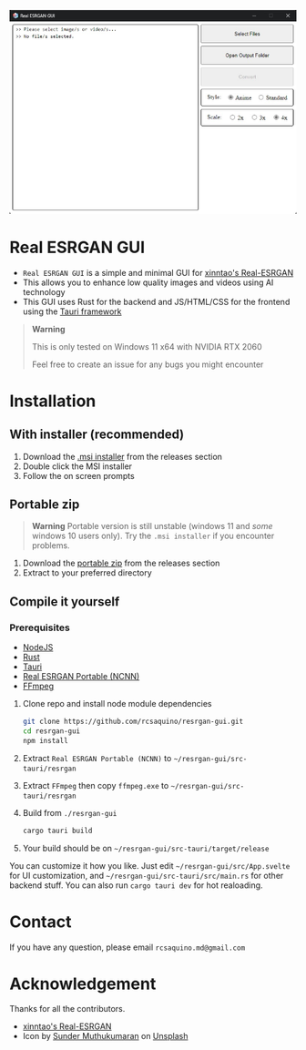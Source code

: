 <p align="center">
  <img src="assets/app-screenshot.jpg">
</p>

# Real ESRGAN GUI

- `Real ESRGAN GUI` is a simple and minimal GUI for [xinntao's Real-ESRGAN](https://github.com/xinntao/Real-ESRGAN)
- This allows you to enhance low quality images and videos using AI technology
- This GUI uses Rust for the backend and JS/HTML/CSS for the frontend using the [Tauri framework](https://github.com/tauri-apps/tauri)

> **Warning**
> 
> This is only tested on Windows 11 x64 with NVIDIA RTX 2060
> 
> Feel free to create an issue for any bugs you might encounter

# Installation

## With installer (recommended)

1. Download the [.msi installer]([https://github.com/rcsaquino/resrgan-gui/releases](https://github.com/rcsaquino/resrgan-gui/releases/download/v0.1.0/Real.ESRGAN.GUI_0.1.0_x64_en-US.msi)) from the releases section
2. Double click the MSI installer
3. Follow the on screen prompts

## Portable zip

> **Warning**
> Portable version is still unstable (windows 11 and *some* windows 10 users only). Try the `.msi installer` if you encounter problems.

1. Download the [portable zip]([https://github.com/rcsaquino/resrgan-gui/releases](https://github.com/rcsaquino/resrgan-gui/releases/download/v0.1.0/resrgan-gui-portable_0.1.0_x64_en-US.zip)) from the releases section
2. Extract to your preferred directory

## Compile it yourself

### Prerequisites

- [NodeJS](https://nodejs.org/)
- [Rust](https://www.rust-lang.org/)
- [Tauri](https://tauri.app/)
- [Real ESRGAN Portable (NCNN)](https://github.com/xinntao/Real-ESRGAN/releases/download/v0.2.5.0/realesrgan-ncnn-vulkan-20220424-windows.zip)
- [FFmpeg](https://www.gyan.dev/ffmpeg/builds/)

1. Clone repo and install node module dependencies

   ```bash
   git clone https://github.com/rcsaquino/resrgan-gui.git
   cd resrgan-gui
   npm install
   ```

2. Extract `Real ESRGAN Portable (NCNN)` to `~/resrgan-gui/src-tauri/resrgan`

3. Extract `FFmpeg` then copy `ffmpeg.exe` to `~/resrgan-gui/src-tauri/resrgan`

4. Build from `./resrgan-gui`

   ```bash
   cargo tauri build
   ```
5. Your build should be on `~/resrgan-gui/src-tauri/target/release`

You can customize it how you like. Just edit `~/resrgan-gui/src/App.svelte` for UI customization, and `~/resrgan-gui/src-tauri/src/main.rs` for other backend stuff. You can also run `cargo tauri dev` for hot realoading.

# Contact

If you have any question, please email `rcsaquino.md@gmail.com`

# Acknowledgement

Thanks for all the contributors.

- [xinntao's Real-ESRGAN](https://github.com/xinntao/Real-ESRGAN)
- Icon by [Sunder Muthukumaran](https://unsplash.com/@sunder_2k25?utm_source=unsplash&utm_medium=referral&utm_content=creditCopyText) on [Unsplash](https://unsplash.com/s/photos/icon?utm_source=unsplash&utm_medium=referral&utm_content=creditCopyText)
